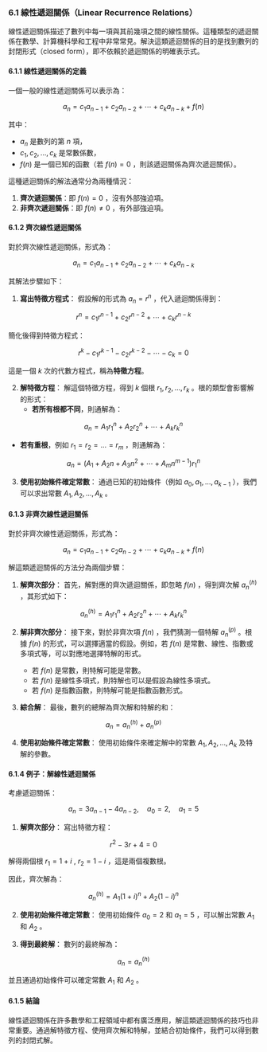 ### 6.1 線性遞迴關係（Linear Recurrence Relations）

線性遞迴關係描述了數列中每一項與其前幾項之間的線性關係。這種類型的遞迴關係在數學、計算機科學和工程中非常常見。解決這類遞迴關係的目的是找到數列的封閉形式（closed form），即不依賴於遞迴關係的明確表示式。

#### 6.1.1 線性遞迴關係的定義

一個一般的線性遞迴關係可以表示為：


```math
a_n = c_1 a_{n-1} + c_2 a_{n-2} + \cdots + c_k a_{n-k} + f(n)

```

其中：
-  $a_n$  是數列的第  $n$  項，
-  $c_1, c_2, \dots, c_k$  是常數係數，
-  $f(n)$  是一個已知的函數（若  $f(n) = 0$ ，則該遞迴關係為齊次遞迴關係）。

這種遞迴關係的解法通常分為兩種情況：
1. **齊次遞迴關係**：即  $f(n) = 0$ ，沒有外部強迫項。
2. **非齊次遞迴關係**：即  $f(n) \neq 0$ ，有外部強迫項。

#### 6.1.2 齊次線性遞迴關係

對於齊次線性遞迴關係，形式為：


```math
a_n = c_1 a_{n-1} + c_2 a_{n-2} + \cdots + c_k a_{n-k}

```

其解法步驟如下：

1. **寫出特徵方程式**：
   假設解的形式為  $a_n = r^n$ ，代入遞迴關係得到：

```math
   r^n = c_1 r^{n-1} + c_2 r^{n-2} + \cdots + c_k r^{n-k}

```
   簡化後得到特徵方程式：

```math
   r^k - c_1 r^{k-1} - c_2 r^{k-2} - \cdots - c_k = 0

```
   這是一個  $k$  次的代數方程式，稱為**特徵方程**。

2. **解特徵方程**：
   解這個特徵方程，得到  $k$  個根  $r_1, r_2, \dots, r_k$ 。根的類型會影響解的形式：
   - **若所有根都不同**，則通解為：

```math
     a_n = A_1 r_1^n + A_2 r_2^n + \cdots + A_k r_k^n

```
   - **若有重根**，例如  $r_1 = r_2 = \dots = r_m$ ，則通解為：

```math
     a_n = (A_1 + A_2 n + A_3 n^2 + \cdots + A_m n^{m-1}) r_1^n

```

3. **使用初始條件確定常數**：
   通過已知的初始條件（例如  $a_0, a_1, \dots, a_{k-1}$ ），我們可以求出常數  $A_1, A_2, \dots, A_k$ 。

#### 6.1.3 非齊次線性遞迴關係

對於非齊次線性遞迴關係，形式為：


```math
a_n = c_1 a_{n-1} + c_2 a_{n-2} + \cdots + c_k a_{n-k} + f(n)

```

解這類遞迴關係的方法分為兩個步驟：

1. **解齊次部分**：
   首先，解對應的齊次遞迴關係，即忽略  $f(n)$ ，得到齊次解  $a_n^{(h)}$ ，其形式如下：

```math
   a_n^{(h)} = A_1 r_1^n + A_2 r_2^n + \cdots + A_k r_k^n

```

2. **解非齊次部分**：
   接下來，對於非齊次項  $f(n)$ ，我們猜測一個特解  $a_n^{(p)}$ 。根據  $f(n)$  的形式，可以選擇適當的假設。例如，若  $f(n)$  是常數、線性、指數或多項式等，可以對應地選擇特解的形式。
   - 若  $f(n)$  是常數，則特解可能是常數。
   - 若  $f(n)$  是線性多項式，則特解也可以是假設為線性多項式。
   - 若  $f(n)$  是指數函數，則特解可能是指數函數形式。

3. **綜合解**：
   最後，數列的總解為齊次解和特解的和：

```math
   a_n = a_n^{(h)} + a_n^{(p)}

```

4. **使用初始條件確定常數**：
   使用初始條件來確定解中的常數  $A_1, A_2, \dots, A_k$  及特解的參數。

#### 6.1.4 例子：解線性遞迴關係

考慮遞迴關係：

```math
a_n = 3a_{n-1} - 4a_{n-2}, \quad a_0 = 2, \quad a_1 = 5

```

1. **解齊次部分**：
   寫出特徵方程：

```math
   r^2 - 3r + 4 = 0

```
   解得兩個根  $r_1 = 1 + i$ ,  $r_2 = 1 - i$ ，這是兩個複數根。

   因此，齊次解為：

```math
   a_n^{(h)} = A_1 (1 + i)^n + A_2 (1 - i)^n

```

2. **使用初始條件確定常數**：
   使用初始條件  $a_0 = 2$  和  $a_1 = 5$ ，可以解出常數  $A_1$  和  $A_2$ 。

3. **得到最終解**：
   數列的最終解為：

```math
   a_n = a_n^{(h)}

```
   並且通過初始條件可以確定常數  $A_1$  和  $A_2$ 。

#### 6.1.5 結論

線性遞迴關係在許多數學和工程領域中都有廣泛應用，解這類遞迴關係的技巧也非常重要。通過解特徵方程、使用齊次解和特解，並結合初始條件，我們可以得到數列的封閉式解。